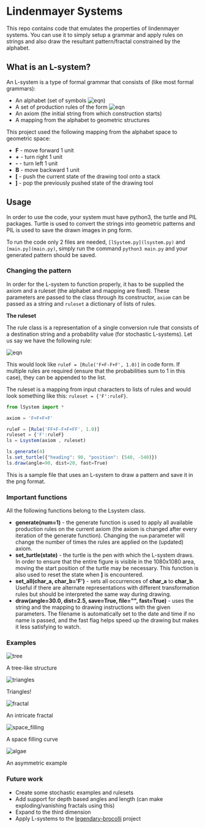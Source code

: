 # Lindenmayer Systems

This repo contains code that emulates the properties of lindenmayer systems. You can use it to simply setup a grammar and apply rules on strings and also draw the resultant pattern/fractal constrained by the alphabet. 

## What is an L-system?

An L-system is a type of formal grammar that consists of (like most formal grammars):

- An alphabet (set of symbols ![eqn](./images/equations/set.gif))
- A set of production rules of the form ![eqn](./images/equations/rule.gif)
- An axiom (the initial string from which construction starts)
- A mapping from the alphabet to geometric structures

This project used the following mapping from the alphabet space to geometric space:

- **F** - move forward 1 unit
- **+** - turn right 1 unit
- **-** - turn left 1 unit
- **B** - move backward 1 unit
- **[** - push the current state of the drawing tool onto a stack
- **]** - pop the previously pushed state of the drawing tool

## Usage

In order to use the code, your system must have python3, the turtle and PIL packages. Turtle is used to convert the strings into geometric patterns and PIL is used to save the drawn images in png form. 

To run the code only 2 files are needed, `[lSystem.py](lsystem.py)` and `[main.py](main.py)`, simply run the command `python3 main.py` and your generated pattern should be saved. 

### Changing the pattern

In order for the L-system to function properly, it has to be supplied the axiom and a ruleset (the alphabet and mapping are fixed). These parameters are passed to the class through its constructor, `axiom` can be passed as a string and `ruleset` a dictionary of lists of rules. 

**The ruleset**

The rule class is a representation of a single conversion rule that consists of a destination string and a probability value (for stochastic L-systems). Let us say we have the following rule:

![eqn](./images/equations/rule2.gif)

This would look like `ruleF = [Rule('F+F-F+F', 1.0)]` in code form. If multiple rules are required (ensure that the probabilities sum to 1 in this case), they can be appended to the list. 

The ruleset is a mapping from input characters to lists of rules and would look something like this: `ruleset = {'F':ruleF}`. 

```jsx
from lSystem import *

axiom = 'F+F+F+F'

ruleF = [Rule('FF+F-F+F+FF', 1.0)]
ruleset = {'F':ruleF}
ls = Lsystem(axiom , ruleset)

ls.generate(4)
ls.set_turtle({"heading": 90, "position": (540, -540)})
ls.draw(angle=90, dist=20, fast=True)
```

This is a sample file that uses an L-system to draw a pattern and save it in the png format. 

### Important functions

All the following functions belong to the Lsystem class. 

- **generate(num=1)** - the generate function is used to apply all available production rules on the current axiom (the axiom is changed after every iteration of the generate function). Changing the `num` parameter will change the number of times the rules are applied on the (updated) axiom.
- **set_turtle(state)** - the turtle is the pen with which the L-system draws. In order to ensure that the entire figure is visible in the 1080x1080 area, moving the start position of the turtle may be necessary. This function is also used to reset the state when **]** is encountered.
- **set_all(char_a, char_b='F')** - sets all occurrences of **char_a** to **char_b**. Useful if there are alternate representations with different transformation rules but should be interpreted the same way during drawing.
- **draw(angle=30.0, dist=2.5, save=True, file="", fast=True)** - uses the string and the mapping to drawing instructions with the given parameters. The filename is automatically set to the date and time if no name is passed, and the fast flag helps speed up the drawing but makes it less satisfying to watch.

### Examples

![tree](./images/tree.png)

A tree-like structure

![triangles](./images/triangles.png)

Triangles!

![fractal](./images/fractal.png)

An intricate fractal

![space_filling](./images/spacefilling.png)

A space filling curve

![algae](./images/algae.png)

An asymmetric example

### Future work
- Create some stochastic examples and rulesets
- Add support for depth based angles and length (can make exploding/vanishing fractals using this)
- Expand to the third dimension
- Apply L-systems to the [legendary-brocolli](https://github.com/Aa-Aanegola/legendary-brocolli) project
